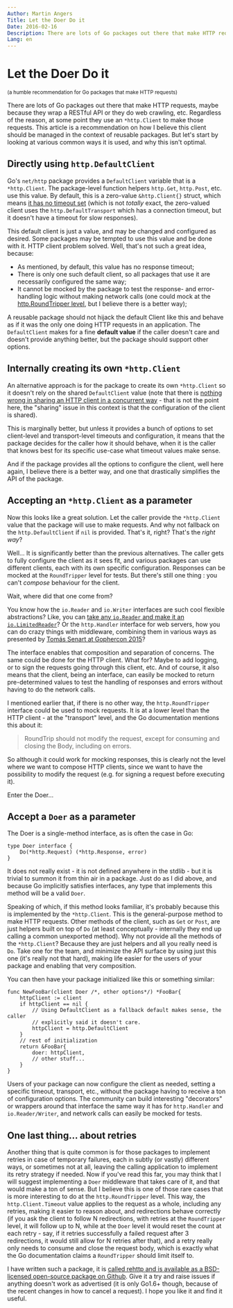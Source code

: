 ```yaml
---
Author: Martin Angers
Title: Let the Doer Do it
Date: 2016-02-16
Description: There are lots of Go packages out there that make HTTP requests, maybe because they wrap a RESTful API or they do web crawling, etc. Regardless of the reason, at some point they use an *http.Client to make those requests. This article is a recommendation on how I believe this client should be managed.
Lang: en
---
```


# Let the Doer Do it

<small>(a humble recommendation for Go packages that make HTTP requests)</small>

There are lots of Go packages out there that make HTTP requests, maybe because they wrap a RESTful API or they do web crawling, etc. Regardless of the reason, at some point they use an `*http.Client` to make those requests. This article is a recommendation on how I believe this client should be managed in the context of reusable packages. But let's start by looking at various common ways it is used, and why this isn't optimal.

## Directly using `http.DefaultClient`

Go's `net/http` package provides a `DefaultClient` variable that is a `*http.Client`. The package-level function helpers `http.Get`, `http.Post`, etc. use this value. By default, this is a zero-value `&http.Client{}` struct, which means [it has no timeout set][godefclient] (which is not *totally* exact, the zero-valued client uses the `http.DefaultTransport` which has a connection timeout, but it doesn't have a timeout for slow responses).

This default client is just a value, and may be changed and configured as desired. Some packages may be tempted to use this value and be done with it. HTTP client problem solved. Well, that's not such a great idea, because:

* As mentioned, by default, this value has no response timeout;
* There is only one such default client, so all packages that use it are necessarily configured the same way;
* It cannot be mocked by the package to test the response- and error-handling logic without making network calls (one could mock at the [http.RoundTripper level][rt], but I believe there is a better way);

A reusable package should not hijack the default Client like this and behave as if it was the only one doing HTTP requests in an application. The `DefaultClient` makes for a fine **default value** if the caller doesn't care and doesn't provide anything better, but the package should support other options.

## Internally creating its own `*http.Client`

An alternative approach is for the package to create its own `*http.Client` so it doesn't rely on the shared `DefaultClient` value (note that there is [nothing wrong in sharing an HTTP client in a concurrent way][clientthreadsafe] - that is not the point here, the "sharing" issue in this context is that the configuration of the client is shared).

This is marginally better, but unless it provides a bunch of options to set client-level and transport-level timeouts and configuration, it means that the package decides for the caller how it should behave, when it is the caller that knows best for its specific use-case what timeout values make sense.

And if the package provides all the options to configure the client, well here again, I believe there is a better way, and one that drastically simplifies the API of the package.

## Accepting an `*http.Client` as a parameter

Now this looks like a great solution. Let the caller provide the `*http.Client` value that the package will use to make requests. And why not fallback on the `http.DefaultClient` if `nil` is provided. That's it, right? That's the *right way*?

Well... It is significantly better than the previous alternatives. The caller gets to fully configure the client as it sees fit, and various packages can use different clients, each with its own specific configuration. Responses can be mocked at the `RoundTripper` level for tests. But there's still one thing : you can't *compose* behaviour for the client.

Wait, where did that one come from?

You know how the `io.Reader` and `io.Writer` interfaces are such cool flexible abstractions? Like, you can [take any `io.Reader` and make it an `io.LimitedReader`][limitedreader]? Or the `http.Handler` interface for web servers, how you can do crazy things with middleware, combining them in various ways as presented by [Tomás Senart at Gophercon 2015][tomas]?

The interface enables that composition and separation of concerns. The same could be done for the HTTP client. What for? Maybe to add logging, or to sign the requests going through this client, etc. And of course, it also means that the client, being an interface, can easily be mocked to return pre-determined values to test the handling of responses and errors without having to do the network calls.

I mentioned earlier that, if there is no other way, the `http.RoundTripper` interface could be used to mock requests. It is at a lower level than the HTTP client - at the "transport" level, and the Go documentation mentions this about it:

> RoundTrip should not modify the request, except for consuming and closing the Body, including on errors.

So although it could work for mocking responses, this is clearly not the level where we want to compose HTTP clients, since we want to have the possibility to modify the request (e.g. for signing a request before executing it).

Enter the Doer...

## Accept a `Doer` as a parameter

The Doer is a single-method interface, as is often the case in Go:

```
type Doer interface {
    Do(*http.Request) (*http.Response, error)
}
```

It does not really exist - it is not defined anywhere in the stdlib - but it is trivial to summon it from thin air in a package. Just do as I did above, and because Go implicitly satisfies interfaces, any type that implements this method will be a valid `Doer`.

Speaking of which, if this method looks familiar, it's probably because this is implemented by the `*http.Client`. This is the general-purpose method to make HTTP requests. Other methods of the client, such as `Get` or `Post`, are just helpers built on top of `Do` (at least conceptually - internally they end up calling a common unexported method). Why not provide all the methods of the `*http.Client`? Because they are just helpers and all you really need is `Do`. Take one for the team, and minimize the API surface by using just this one (it's really not that hard), making life easier for the users of your package and enabling that very composition.

You can then have your package initialized like this or something similar:

```
func NewFooBar(client Doer /*, other options*/) *FooBar{
    httpClient := client
    if httpClient == nil {
        // Using DefaultClient as a fallback default makes sense, the caller
        // explicitly said it doesn't care.
        httpClient = http.DefaultClient
    }
    // rest of initialization
    return &FooBar{
        doer: httpClient,
        // other stuff...
    }
}
```

Users of your package can now configure the client as needed, setting a specific timeout, transport, etc., without the package having to receive a ton of configuration options. The community can build interesting "decorators" or wrappers around that interface the same way it has for `http.Handler` and `io.Reader/Writer`, and network calls can easily be mocked for tests.

## One last thing... about retries

Another thing that is quite common is for those packages to implement retries in case of temporary failures, each in subtly (or vastly) different ways, or sometimes not at all, leaving the calling application to implement its retry strategy if needed. Now if you've read this far, you may think that I will suggest implementing a `Doer` middleware that takes care of it, and that would make a ton of sense. But I believe this is one of those rare cases that is more interesting to do at the `http.RoundTripper` level. This way, the `http.Client.Timeout` value applies to the request as a whole, including any retries, making it easier to reason about, and redirections behave correctly (if you ask the client to follow N redirections, with retries at the `RoundTripper` level, it will follow up to N, while at the `Doer` level it would reset the count at each retry - say, if it retries successfully a failed request after 3 redirections, it would still allow for N retries after that), and a retry really only needs to consume and close the request body, which is exactly what the Go documentation claims a `RoundTripper` should limit itself to.

I have written such a package, it is [called rehttp and is available as a BSD-licensed open-source package on Github][rehttp]. Give it a try and raise issues if anything doesn't work as advertised (it is only Go1.6+ though, because of the recent changes in how to cancel a request). I hope you like it and find it useful.

[godefclient]: https://medium.com/@nate510/don-t-use-go-s-default-http-client-4804cb19f779#.7yoflw59x
[rt]: https://golang.org/pkg/net/http/#RoundTripper
[tomas]: https://www.youtube.com/watch?v=xyDkyFjzFVc
[clientthreadsafe]: https://godoc.org/net/http#Client
[limitedreader]: https://golang.org/pkg/io/#LimitReader
[rehttp]: https://github.com/PuerkitoBio/rehttp

